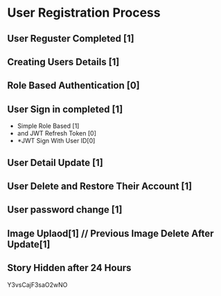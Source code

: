 # User Registration Process
## User Reguster Completed [1]
## Creating Users Details [1]
## Role Based Authentication [0]
## User Sign in completed [1]
  * Simple Role Based [1]
  *  and JWT Refresh Token [0] 
  *  *JWT Sign With User ID[0]
## User Detail Update [1]
## User Delete and Restore Their Account [1]
## User password change  [1]
## Image Uplaod[1]  // Previous Image Delete After Update[1]

## Story Hidden after 24 Hours
Y3vsCajF3saO2wNO
